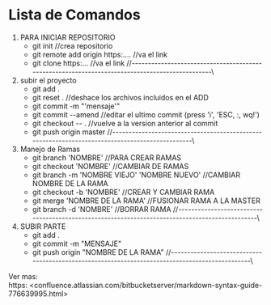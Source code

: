 # Lista de Comandos 
1. PARA INICIAR REPOSITORIO
    * git init                                         //crea repositorio
    * git remote add origin https:....                 //va el link
    * git clone https:... //va el link
//-----------------------------------------------------------------------------------------------\
2. subir el proyecto
    * git add .
    * git reset .                                       //deshace los archivos incluidos en el ADD
    * git commit -m "'mensaje'"
    * git commit --amend 		                        //editar el ultimo commit (press 'i', 'ESC, :, wq!')
    * git checkout -- . 		                        //vuelve a la version anterior al commit
    * git push origin master
//-----------------------------------------------------------------------------------------------\
3. Manejo de Ramas 
    * git branch 'NOMBRE'                               //PARA CREAR RAMAS
    * git checkout 'NOMBRE'                             //CAMBIAR DE RAMAS
    * git branch -m 'NOMBRE VIEJO' 'NOMBRE NUEVO'       //CAMBIAR NOMBRE DE LA RAMA
    * git checkout -b 'NOMBRE'                          //CREAR Y CAMBIAR RAMA
    * git merge 'NOMBRE DE LA RAMA'                     //FUSIONAR RAMA A LA MASTER
    * git branch -d 'NOMBRE'                            //BORRAR RAMA
//-----------------------------------------------------------------------------------------------\
4. SUBIR PARTE
    * git add .
    * git commit -m "MENSAJE"
    * git push origin "NOMBRE DE LA RAMA"
//-----------------------------------------------------------------------------------------------\

Ver mas:\
https: <confluence.atlassian.com/bitbucketserver/markdown-syntax-guide-776639995.html\>